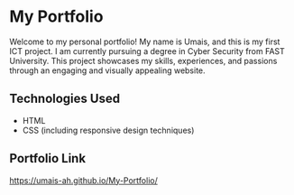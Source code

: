 #  My Portfolio

Welcome to my personal portfolio! My name is Umais, and this is my first ICT project. I am currently pursuing a degree in Cyber Security from FAST University. This project showcases my skills, experiences, and passions through an engaging and visually appealing website.

## Technologies Used
- HTML
- CSS (including responsive design techniques)


## Portfolio Link
https://umais-ah.github.io/My-Portfolio/
